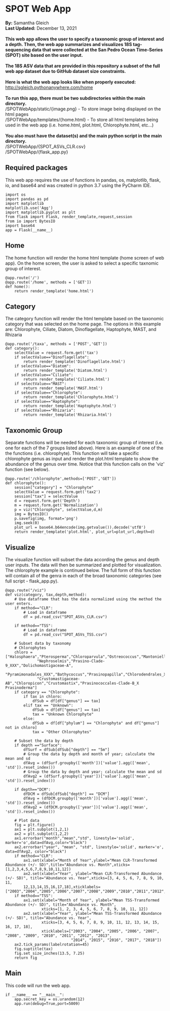 # SPOT Web App
**By:** Samantha Gleich\
**Last Updated:** December 13, 2021\
\
**This web app allows the user to specify a taxonomic group of interest and a depth. Then, the web app summarizes and visualizes 18S tag-sequencing data that were collected at the San Pedro Ocean Time-Series (SPOT) site based on the user input.** 
\
\
**The 18S ASV data that are provided in this repository a subset of the full web app dataset due to GitHub dataset size constraints.**
\
\
**Here is what the web app looks like when properly executed:** http://sgleich.pythonanywhere.com/home
\
\
**To run this app, there must be two subdirectories within the main directory.**\
/SPOTWebApp/static/{image.png}   - To store image being displayed on the html pages\
/SPOTWebApp/templates/{home.html}  - To store all html templates being used in the web app (i.e. home.html, plot.html, Chlorophyte.html, etc...)\
\
**You also must have the dataset(s) and the main python script in the main directory.**\
/SPOTWebApp/{SPOT_ASVs_CLR.csv}\
/SPOTWebApp/{flask_app.py}

## Required packages
This web app requires the use of functions in pandas, os, matplotlib, flask, io, and base64 and was created in python 3.7 using the PyCharm IDE. 
```
import os
import pandas as pd
import matplotlib
matplotlib.use('Agg')
import matplotlib.pyplot as plt
from flask import Flask, render_template,request,session
from io import BytesIO
import base64
app = Flask(__name__)
```

## Home
The home function will render the home html template (home screen of web app). On the home screen, the user is asked to select a specific taxnomic group of interest.
```
@app.route('/')
@app.route('/home', methods = ['GET'])
def home():
    return render_template('home.html')
```

## Category
The category function will render the html template based on the taxonomic category that was selected on the home page. The options in this example are: Chlorophyte, Ciliate, Diatom, Dinoflagellate, Haptophyte, MAST, and Rhizaria
```
@app.route('/taxa', methods = ['POST','GET'])
def category():
    selectValue = request.form.get('tax')
    if selectValue=="Dinoflagellate":
        return render_template('Dinoflagellate.html')
    if selectValue=="Diatom":
        return render_template('Diatom.html')
    if selectValue=="Ciliate":
        return render_template('Ciliate.html')
    if selectValue=="MAST":
        return render_template('MAST.html')
    if selectValue=="Chlorophyte":
        return render_template('Chlorophyte.html')
    if selectValue=="Haptophyte":
        return render_template('Haptophyte.html')
    if selectValue=="Rhizaria":
        return render_template('Rhizaria.html')
```
## Taxonomic Group
Separate functions will be needed for each taxonomic group of interest (i.e. one for each of the 7 groups listed above). Here is an example of one of the the functions (i.e. chlorophyte). This function will take a specific chlorophyte genus as input and render the plot.html template to show the abundance of the genus over time. Notice that this function calls on the 'viz' function (see below). 
``` 
@app.route('/chlorophyte',methods=['POST','GET'])
def chlorophyte():
    session["category"] = "Chlorophyte"
    selectValue = request.form.get('tax2')
    session["tax"] = selectValue
    d = request.form.get('Depth')
    m = request.form.get('Normalization')
    p = viz("Chlorophyte", selectValue,d,m)
    img = BytesIO()
    p.savefig(img, format='png')
    img.seek(0)
    plot_url = base64.b64encode(img.getvalue()).decode('utf8')
    return render_template('plot.html', plot_url=plot_url,depth=d)
```
## Visualize
The visualize function will subset the data according the genus and depth user inputs. The data will then be summarized and plotted for visualization. The chlorophyte example is continued below. The full form of this function will contain all of the genra in each of the broad taxonomic categories (see full script - flask_app.py).
```
@app.route("/viz")
def viz(category, tax,depth,method):
    # Use dataframe that has the data normalized using the method the user enters. 
    if method=="CLR":
        # Load in dataframe
        df = pd.read_csv("SPOT_ASVs_CLR.csv")

    if method=="TSS":
        # Load in dataframe
        df = pd.read_csv("SPOT_ASVs_TSS.csv")
    
    # Subset data by taxonomy
    # Chlorophytes
    chloro = ["Halosphaera","Pterosperma","Chloroparvula","Ostreococcus","Mantoniella","Pyramimonas","Micromonas",
              "Nephroselmis","Prasino-Clade-9_XXX","Dolichomastigaceae-A",
              "Pyramimonadales_XXX","Bathycoccus","Prasinopapilla","Chlorodendrales_XX","Mamiella","Dolichomastix",
              "Crustomastigaceae-AB","Chloropicon","Crustomastix","Prasinococcales-Clade-B_X Prasinoderma"]
    if category == "Chlorophyte":
        if tax in chloro:
            dfSub = df[df["genus"] == tax]
        elif tax == "Unknown":
            dfSub = df[df["genus"] == tax]
            tax = "Unknown Chlorophyte"
        else:
            dfSub = df[df["phylum"] == "Chlorophyta" and df["genus"] not in chloro]
            tax = "Other Chlorophytes"
            
    # Subset the data by depth
    if depth =="Surface":
        dfSurf = dfSub[dfSub["depth"] == "5m"]
        # Group the data by depth and month of year; calculate the mean and sd
        dfAvg = (dfSurf.groupby(['month'])['value'].agg(['mean', 'std']).reset_index())
        # Group the data by depth and year; calculate the mean and sd
        dfAvg2 = (dfSurf.groupby(['year'])['value'].agg(['mean', 'std']).reset_index())

    if depth=="DCM":
        dfDCM = dfSub[dfSub["depth"] == "DCM"]
        dfAvg = (dfDCM.groupby(['month'])['value'].agg(['mean', 'std']).reset_index())
        dfAvg2 = (dfDCM.groupby(['year'])['value'].agg(['mean', 'std']).reset_index())

    # Plot data
    fig = plt.figure()
    ax1 = plt.subplot(1,2,1)
    ax2 = plt.subplot(1,2,2)
    ax1.errorbar("month","mean","std", linestyle='solid', marker='o',data=dfAvg,color="black")
    ax2.errorbar("year", "mean", "std", linestyle='solid', marker='o', data=dfAvg2, color="black")
    if method=="CLR":
        ax1.set(xlabel="Month of Year",ylabel="Mean CLR-Transformed Abundance (+/- SD)",title="Abundance vs. Month",xticks=[1,2,3,4,5,6,7,8,9,10,11,12])
        ax2.set(xlabel="Year", ylabel="Mean CLR-Transformed Abundance (+/- SD)", title="Abundance vs. Year",xticks=[3, 4, 5, 6, 7, 8, 9, 10, 11,    
        12,13,14,15,16,17,18],xticklabels=["2003","2004","2005","2006","2007","2008","2009","2010","2011","2012","2013","2014","2015","2016","2017","2018"])
    if method=="TSS":
        ax1.set(xlabel="Month of Year", ylabel="Mean TSS-Transformed Abundance (+/- SD)", title="Abundance vs. Month",
                xticks=[1, 2, 3, 4, 5, 6, 7, 8, 9, 10, 11, 12])
        ax2.set(xlabel="Year", ylabel="Mean TSS-Transformed Abundance (+/- SD)", title="Abundance vs. Year",
                xticks=[3, 4, 5, 6, 7, 8, 9, 10, 11, 12, 13, 14, 15, 16, 17, 18],
                xticklabels=["2003", "2004", "2005", "2006", "2007", "2008", "2009", "2010", "2011", "2012", "2013",
                             "2014", "2015", "2016", "2017", "2018"])
    ax2.tick_params(labelrotation=45)
    fig.suptitle(tax)
    fig.set_size_inches(13.5, 7.25)
    return fig
```   
## Main
This code will run the web app. 
```
if __name__ == "__main__":
    app.secret_key = os.urandom(12)
    app.run(debug=True,port=5009)
```
